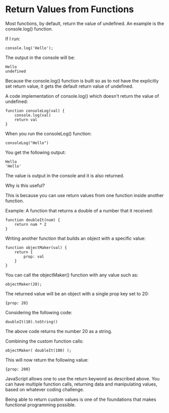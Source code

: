 # Return Values from Functions

Most functions, by default, return the value of undefined.
An example is the console.log() function.

If I run:
~~~
console.log('Hello');
~~~
The output in the console will be:
~~~
Hello
undefined
~~~

Because the console.log() function is built so as to not have the explicitly set return value, it gets the default return value of undefined.

A code implementation of console.log() which doesn't return the value of undefined:

~~~
function consoleLog(val) {
    console.log(val)
    return val
}
~~~

When you run the consoleLog() function:

~~~
consoleLog("Hello")
~~~

You get the following output:

~~~
Hello
'Hello'
~~~

The value is output in  the console and it is also returned. 

Why is this useful?

This is because you can use return values from one function inside another function.

Example: A function that returns a double of a number that it received:

~~~
function doubleIt(num) {
    return num * 2
}
~~~

Writing another function that builds an object with a specific value:

~~~
function objectMaker(val) {
    return {
        prop: val
    }
}
~~~

You can call the objectMaker() function with any value such as:

~~~
objectMaker(20);
~~~

The returned value will be an object with a single prop key set to 20:

~~~
{prop: 20}
~~~

Considering the following code:
~~~
doubleIt(10).toString()
~~~

The above code returns the number 20 as a string.

Combining the custom function calls:

~~~
objectMaker( doubleIt(100) );
~~~

This will now return the following value:

~~~
{prop: 200}
~~~

JavaScript allows one to use the return keyword as described above. You can have multiple function calls, returning data and manipulating values, based on whatever coding challenge.

Being able to return custom values is one of the foundations that makes functional programming possible.